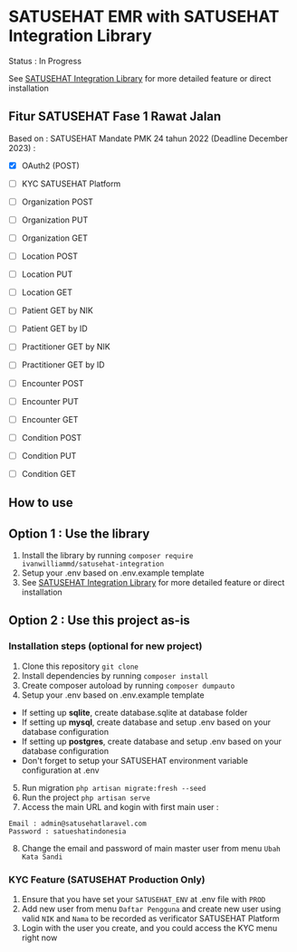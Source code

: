# SATUSEHAT EMR with SATUSEHAT Integration Library
Status : In Progress

See [SATUSEHAT Integration Library](https://github.com/ivanwilliammd/satusehat-integration) for more detailed feature or direct installation

## Fitur SATUSEHAT Fase 1 Rawat Jalan
Based on : SATUSEHAT Mandate PMK 24 tahun 2022 (Deadline December 2023) : 
- [x] OAuth2 (POST)
- [ ] KYC SATUSEHAT Platform

- [ ] Organization POST
- [ ] Organization PUT
- [ ] Organization GET

- [ ] Location POST
- [ ] Location PUT
- [ ] Location GET

- [ ] Patient GET by NIK
- [ ] Patient GET by ID

- [ ] Practitioner GET by NIK
- [ ] Practitioner GET by ID

- [ ] Encounter POST
- [ ] Encounter PUT
- [ ] Encounter GET

- [ ] Condition POST
- [ ] Condition PUT
- [ ] Condition GET


## How to use

## Option 1 : Use the library
1. Install the library by running ```composer require ivanwilliammd/satusehat-integration```
2. Setup your .env based on .env.example template
3. See [SATUSEHAT Integration Library](https://github.com/ivanwilliammd/satusehat-integration) for more detailed feature or direct installation

## Option 2 : Use this project as-is

### Installation steps (optional for new project)
1. Clone this repository ```git clone```
2. Install dependencies by running ```composer install```
3. Create composer autoload by running ```composer dumpauto```
4. Setup your .env based on .env.example template <br>
- If setting up **sqlite**, create database.sqlite at database folder
- If setting up **mysql**, create database and setup .env based on your database configuration
- If setting up **postgres**, create database and setup .env based on your database configuration
- Don't forget to setup your SATUSEHAT environment variable configuration at .env
5. Run migration ```php artisan migrate:fresh --seed```
6. Run the project ```php artisan serve```
7. Access the main URL and kogin with first main  user : <br>
```
Email : admin@satusehatlaravel.com	
Password : satueshatindonesia
```
8. Change the email and password of main master user from menu ```Ubah Kata Sandi```

### KYC Feature (SATUSEHAT Production Only)
1.  Ensure that you have set your ```SATUSEHAT_ENV``` at .env file with ```PROD```
2.  Add new user from menu ```Daftar Pengguna``` and create new user using valid ```NIK``` and ```Nama``` to be recorded as verificator SATUSEHAT Platform
3. Login with the user you create, and you could access the KYC menu right now



